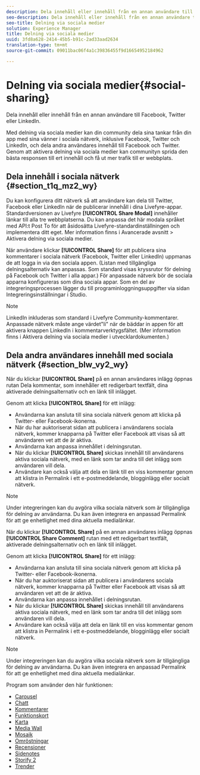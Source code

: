 ```yaml
---
description: Dela innehåll eller innehåll från en annan användare till Facebook, Twitter eller LinkedIn.
seo-description: Dela innehåll eller innehåll från en annan användare till Facebook, Twitter eller LinkedIn.
seo-title: Delning via sociala medier
solution: Experience Manager
title: Delning via sociala medier
uuid: 3fd8a628-2414-45b5-b91c-2ad33aad2634
translation-type: tm+mt
source-git-commit: 09011bac06f4a1c39836455f9d16654952184962

---
```



# Delning via sociala medier{#social-sharing}

Dela innehåll eller innehåll från en annan användare till Facebook, Twitter eller LinkedIn.

Med delning via sociala medier kan din community dela sina tankar från din app med sina vänner i sociala nätverk, inklusive Facebook, Twitter och LinkedIn, och dela andra användares innehåll till Facebook och Twitter. Genom att aktivera delning via sociala medier kan communityn sprida den bästa responsen till ert innehåll och få ut mer trafik till er webbplats.

## Dela innehåll i sociala nätverk {#section_t1q_mz2_wy}

Du kan konfigurera ditt nätverk så att användare kan dela till Twitter, Facebook eller LinkedIn när de publicerar innehåll i dina Livefyre-appar. Standardversionen av Livefyre **[!UICONTROL Share Modal]** innehåller länkar till alla tre webbplatserna. Du kan anpassa det här modala språket med API:t Post To för att åsidosätta Livefyre-standardinställningen och implementera ditt eget. Mer information finns i Avancerade avsnitt > Aktivera delning via sociala medier.

När användare klickar **[!UICONTROL Share]** för att publicera sina kommentarer i sociala nätverk (Facebook, Twitter eller LinkedIn) uppmanas de att logga in via den sociala appen. (Listan med tillgängliga delningsalternativ kan anpassas. Som standard visas kryssrutor för delning på Facebook och Twitter i alla appar.) För anpassade nätverk bör de sociala apparna konfigureras som dina sociala appar. Som en del av integreringsprocessen lägger du till programinloggningsuppgifter via sidan Integreringsinställningar i Studio.

>[!NOTE]
>
>LinkedIn inkluderas som standard i Livefyre Community-kommentarer. Anpassade nätverk måste ange värdet&quot;li&quot; när de bäddar in appen för att aktivera knappen LinkedIn i kommentarverktygsfältet. (Mer information finns i Aktivera delning via sociala medier i utvecklardokumenten.)

## Dela andra användares innehåll med sociala nätverk {#section_blw_vy2_wy}

När du klickar **[!UICONTROL Share]** på en annan användares inlägg öppnas rutan Dela kommentar, som innehåller ett redigerbart textfält, dina aktiverade delningsalternativ och en länk till inlägget.

Genom att klicka **[!UICONTROL Share]** för ett inlägg:

* Användarna kan ansluta till sina sociala nätverk genom att klicka på Twitter- eller Facebook-ikonerna.
* När du har auktoriserat sidan att publicera i användarens sociala nätverk, kommer knapparna på Twitter eller Facebook att visas så att användaren vet att de är aktiva.
* Användarna kan anpassa innehållet i delningsrutan.
* När du klickar **[!UICONTROL Share]** skickas innehåll till användarens aktiva sociala nätverk, med en länk som tar andra till det inlägg som användaren vill dela.
* Användare kan också välja att dela en länk till en viss kommentar genom att klistra in Permalink i ett e-postmeddelande, blogginlägg eller socialt nätverk.

>[!NOTE]
>
>Under integreringen kan du avgöra vilka sociala nätverk som är tillgängliga för delning av användarna. Du kan även integrera en anpassad Permalink för att ge enhetlighet med dina aktuella medialänkar.

När du klickar **[!UICONTROL Share]** på en annan användares inlägg öppnas **[!UICONTROL Share Comment]** rutan med ett redigerbart textfält, aktiverade delningsalternativ och en länk till inlägget.

Genom att klicka **[!UICONTROL Share]** för ett inlägg:

* Användarna kan ansluta till sina sociala nätverk genom att klicka på Twitter- eller Facebook-ikonerna.
* När du har auktoriserat sidan att publicera i användarens sociala nätverk, kommer knapparna på Twitter eller Facebook att visas så att användaren vet att de är aktiva.
* Användarna kan anpassa innehållet i delningsrutan.
* När du klickar **[!UICONTROL Share]** skickas innehåll till användarens aktiva sociala nätverk, med en länk som tar andra till det inlägg som användaren vill dela.
* Användare kan också välja att dela en länk till en viss kommentar genom att klistra in Permalink i ett e-postmeddelande, blogginlägg eller socialt nätverk.

>[!NOTE]
>
>Under integreringen kan du avgöra vilka sociala nätverk som är tillgängliga för delning av användarna. Du kan även integrera en anpassad Permalink för att ge enhetlighet med dina aktuella medialänkar.



Program som använder den här funktionen:

* [Carousel](/help/using/c-about-apps/c-carousel-app/c-carousel-app.md#c_carousel_app)
* [Chatt](/help/using/c-about-apps/c-chat-app/c-chat-app.md#c_chat_app)
* [Kommentarer](/help/using/c-about-apps/c-comments/c-comments.md)
* [Funktionskort](/help/using/c-about-apps/c-feature-card-app/c-feature-card-app.md#c_feature_card_app)
* [Karta](/help/using/c-about-apps/c-map-app/c-map-app.md#c_map_app)
* [Media Wall](/help/using/c-about-apps/c-media-wall-app/c-media-wall-app.md#c_media_wall_app)
* [Mosaik](/help/using/c-about-apps/c-mosaic-app/c-mosaic-app.md#c_mosaic_app)
* [Omröstningar](/help/using/c-about-apps/c-polls-app/c-polls-app.md#c_polls_app)
* [Recensioner](/help/using/c-about-apps/c-reviews-app/c-reviews-app.md#c_reviews_app)
* [Sidenotes](/help/using/c-about-apps/c-sidenotes-app/c-sidenotes-app.md#c_sidenotes_app)
* [Storify 2](/help/using/c-about-apps/c-storify2/c-storify2.md#c_storify2)
* [Trender](/help/using/c-about-apps/c-trending-app/c-trending-app.md#c_trending_app)

